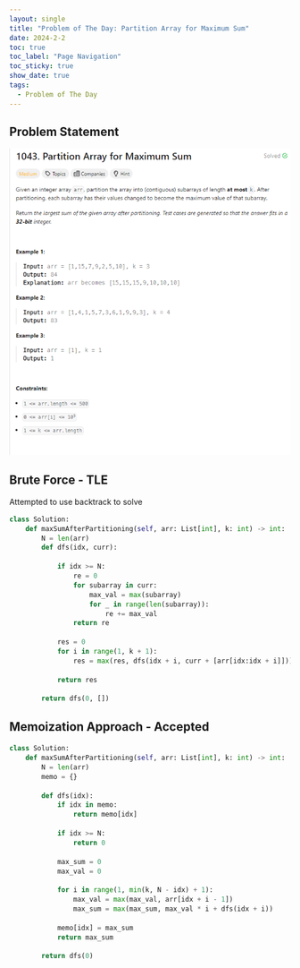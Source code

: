 ```yaml
---
layout: single
title: "Problem of The Day: Partition Array for Maximum Sum"
date: 2024-2-2
toc: true
toc_label: "Page Navigation"
toc_sticky: true
show_date: true
tags:
  - Problem of The Day
---
```


## Problem Statement

![problem-1043](/assets/images/2024-02-02_23-17-45-problem-1043.png)

## Brute Force - TLE

Attempted to use backtrack to solve

```python
class Solution:
    def maxSumAfterPartitioning(self, arr: List[int], k: int) -> int:
        N = len(arr)
        def dfs(idx, curr):

            if idx >= N:
                re = 0
                for subarray in curr:
                    max_val = max(subarray)
                    for _ in range(len(subarray)):
                        re += max_val
                return re

            res = 0
            for i in range(1, k + 1):
                res = max(res, dfs(idx + i, curr + [arr[idx:idx + i]]))

            return res

        return dfs(0, [])
```

## Memoization Approach - Accepted

```python
class Solution:
    def maxSumAfterPartitioning(self, arr: List[int], k: int) -> int:
        N = len(arr)
        memo = {}

        def dfs(idx):
            if idx in memo:
                return memo[idx]

            if idx >= N:
                return 0

            max_sum = 0
            max_val = 0

            for i in range(1, min(k, N - idx) + 1):
                max_val = max(max_val, arr[idx + i - 1])
                max_sum = max(max_sum, max_val * i + dfs(idx + i))

            memo[idx] = max_sum
            return max_sum

        return dfs(0)
```
